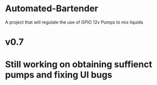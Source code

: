 # Automated-Bartender
A project that will regulate the use of GPIO 12v Pumps to mix liquids

# v0.7
# Still working on obtaining suffienct pumps and fixing UI bugs
#
#

